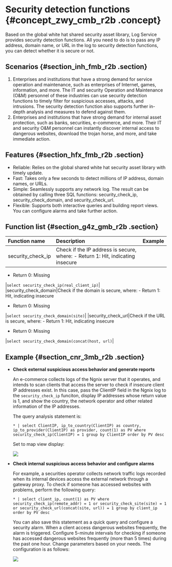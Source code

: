 # Security detection functions {#concept_zwy_cmb_r2b .concept}

Based on the global white hat shared security asset library, Log Service provides security detection functions. All you need to do is to pass any IP address, domain name, or URL in the log to security detection functions, you can detect whether it is secure or not.

## Scenarios {#section_inh_fmb_r2b .section}

1.  Enterprises and institutions that have a strong demand for service operation and maintenance, such as enterprises of Internet, games, information, and more. The IT and security Operation and Maintenance \(O&M\) personnel of these industries can use security detection functions to timely filter for suspicious accesses, attacks, and intrusions. The security detection function also supports further in-depth analysis and measures to defend against them.
2.  Enterprises and institutions that have strong demand for internal asset protection, such as banks, securities, e-commerce, and more. Their IT and security O&M personnel can instantly discover internal access to dangerous websites, download the trojan horse, and more, and take immediate action.

## Features {#section_hfx_fmb_r2b .section}

-   Reliable: Relies on the global shared white hat security asset library with timely update.
-   Fast: Takes only a few seconds to detect millions of IP address, domain names, or URLs.
-   Simple: Seamlessly supports any network log. The result can be obtained by calling three SQL functions: security\_check\_ip, security\_check\_domain, and security\_check\_url.
-   Flexible: Supports both interactive queries and building report views. You can configure alarms and take further action.

## Function list {#section_g4z_gmb_r2b .section}

|Function name|Description|Example|
|:------------|:----------|:------|
|security\_check\_ip|Check if the IP address is secure, where: -   Return 1: Hit, indicating insecure
-   Return 0: Missing

 |`select security_check_ip(real_client_ip)`|
|security\_check\_domain|Check if the domain is secure, where: -   Return 1: Hit, indicating insecure
-   Return 0: Missing

 |`select security_check_domain(site)`|
|security\_check\_url|Check if the URL is secure, where: -   Return 1: Hit, indicating insecure
-   Return 0: Missing

 |`select security_check_domain(concat(host, url)`|

## Example {#section_cnr_3mb_r2b .section}

-   **Check external suspicious access behavior and generate reports** 

    An e-commerce collects logs of the Ngnix server that it operates, and intends to scan clients that access the server to check if insecure client IP addresses exist. In this case, pass the ClientIP field in the Ngnix log to the `security_check_ip` funciton, display IP addresses whose return value is 1, and show the country, the network operator and other related information of the IP addresses.

    The query analysis statement is:

    ``` {#codeblock_j6o_egs_sx3}
    * | select ClientIP, ip_to_country(ClientIP) as country, ip_to_provider(ClientIP) as provider, count(1) as PV where security_check_ip(ClientIP) = 1 group by ClientIP order by PV desc
    ```

    Set to map view display:

    ![](http://static-aliyun-doc.oss-cn-hangzhou.aliyuncs.com/assets/img/17042/15620476438690_en-US.png)

-   **Check internal suspicious access behavior and configure alarms** 

    For example, a securities operator collects network traffic logs recorded when its internal devices access the external network through a gateway proxy. To check if someone has accessed websites with problems, perform the following query:

    ``` {#codeblock_e4e_1yo_9bj}
    * | select client_ip, count(1) as PV where security_check_ip(remote_addr) = 1 or security_check_site(site) = 1 or security_check_url(concat(site, url)) = 1 group by client_ip order by PV desc
    ```

    You can also save this statement as a quick query and configure a security alarm. When a client access dangerous websites frequently, the alarm is triggered. Configure 5-minute intervals for checking if someone has accessed dangerous websites frequently \(more than 5 times\) during the past one hour. Change parameters based on your needs. The configuration is as follows:

    ![](http://static-aliyun-doc.oss-cn-hangzhou.aliyuncs.com/assets/img/17042/15620476438691_en-US.png)


